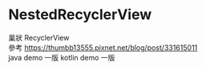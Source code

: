# NestedRecyclerView
巢狀 RecyclerView <br>
參考 https://thumbb13555.pixnet.net/blog/post/331615011<br>
java demo 一版 kotlin demo 一版<br>
